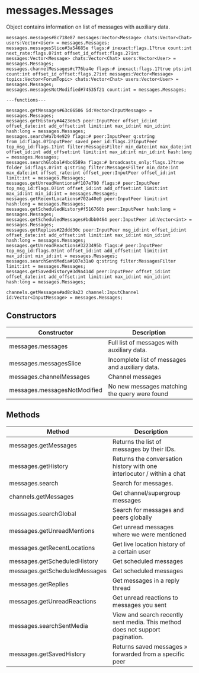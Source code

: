 # messages.Messages
Object contains information on list of messages with auxiliary data.

```
messages.messages#8c718e87 messages:Vector<Message> chats:Vector<Chat> users:Vector<User> = messages.Messages;
messages.messagesSlice#3a54685e flags:# inexact:flags.1?true count:int next_rate:flags.0?int offset_id_offset:flags.2?int messages:Vector<Message> chats:Vector<Chat> users:Vector<User> = messages.Messages;
messages.channelMessages#c776ba4e flags:# inexact:flags.1?true pts:int count:int offset_id_offset:flags.2?int messages:Vector<Message> topics:Vector<ForumTopic> chats:Vector<Chat> users:Vector<User> = messages.Messages;
messages.messagesNotModified#74535f21 count:int = messages.Messages;

---functions---

messages.getMessages#63c66506 id:Vector<InputMessage> = messages.Messages;
messages.getHistory#4423e6c5 peer:InputPeer offset_id:int offset_date:int add_offset:int limit:int max_id:int min_id:int hash:long = messages.Messages;
messages.search#a7b4e929 flags:# peer:InputPeer q:string from_id:flags.0?InputPeer saved_peer_id:flags.2?InputPeer top_msg_id:flags.1?int filter:MessagesFilter min_date:int max_date:int offset_id:int add_offset:int limit:int max_id:int min_id:int hash:long = messages.Messages;
messages.searchGlobal#4bc6589a flags:# broadcasts_only:flags.1?true folder_id:flags.0?int q:string filter:MessagesFilter min_date:int max_date:int offset_rate:int offset_peer:InputPeer offset_id:int limit:int = messages.Messages;
messages.getUnreadMentions#f107e790 flags:# peer:InputPeer top_msg_id:flags.0?int offset_id:int add_offset:int limit:int max_id:int min_id:int = messages.Messages;
messages.getRecentLocations#702a40e0 peer:InputPeer limit:int hash:long = messages.Messages;
messages.getScheduledHistory#f516760b peer:InputPeer hash:long = messages.Messages;
messages.getScheduledMessages#bdbb0464 peer:InputPeer id:Vector<int> = messages.Messages;
messages.getReplies#22ddd30c peer:InputPeer msg_id:int offset_id:int offset_date:int add_offset:int limit:int max_id:int min_id:int hash:long = messages.Messages;
messages.getUnreadReactions#3223495b flags:# peer:InputPeer top_msg_id:flags.0?int offset_id:int add_offset:int limit:int max_id:int min_id:int = messages.Messages;
messages.searchSentMedia#107e31a0 q:string filter:MessagesFilter limit:int = messages.Messages;
messages.getSavedHistory#3d9a414d peer:InputPeer offset_id:int offset_date:int add_offset:int limit:int max_id:int min_id:int hash:long = messages.Messages;

channels.getMessages#ad8c9a23 channel:InputChannel id:Vector<InputMessage> = messages.Messages;
```

## Constructors
| Constructor | Description |
| ---- | ----------- |
| messages.messages | Full list of messages with auxiliary data. |
| messages.messagesSlice | Incomplete list of messages and auxiliary data. |
| messages.channelMessages | Channel messages |
| messages.messagesNotModified | No new messages matching the query were found |


## Methods
| Method | Description |
| ---- | ----------- |
| messages.getMessages | Returns the list of messages by their IDs. |
| messages.getHistory | Returns the conversation history with one interlocutor / within a chat |
| messages.search | Search for messages. |
| channels.getMessages | Get channel/supergroup messages |
| messages.searchGlobal | Search for messages and peers globally |
| messages.getUnreadMentions | Get unread messages where we were mentioned |
| messages.getRecentLocations | Get live location history of a certain user |
| messages.getScheduledHistory | Get scheduled messages |
| messages.getScheduledMessages | Get scheduled messages |
| messages.getReplies | Get messages in a reply thread |
| messages.getUnreadReactions | Get unread reactions to messages you sent |
| messages.searchSentMedia | View and search recently sent media.  This method does not support pagination. |
| messages.getSavedHistory | Returns saved messages » forwarded from a specific peer |



